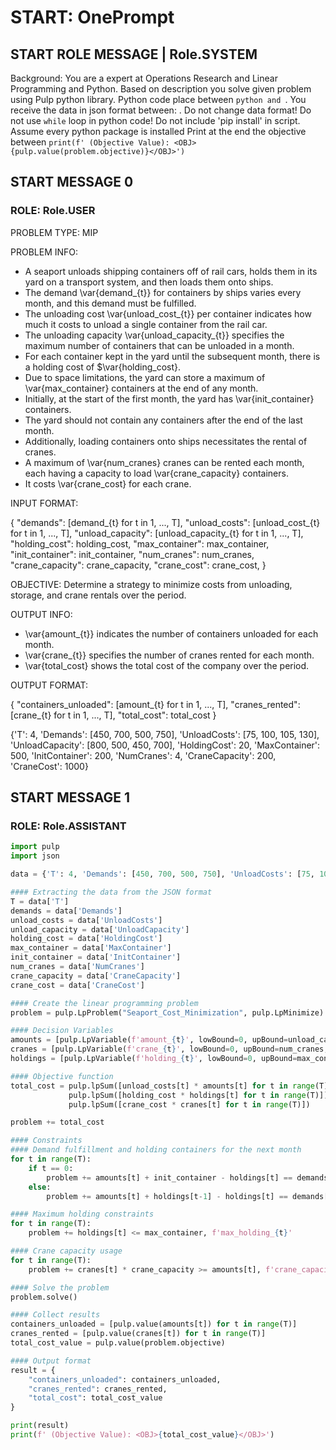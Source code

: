 # START: OnePrompt 
## START ROLE MESSAGE | Role.SYSTEM 
Background: You are a expert at Operations Research and Linear Programming and Python. Based on description you solve given problem using Pulp python library. Python code place between ```python and ```. You receive the data in json format between: <DATA></DATA>. Do not change data format! Do not use `while` loop in python code! Do not include 'pip install' in script. Assume every python package is installed Print at the end the objective between <OBJ></OBJ> `print(f' (Objective Value): <OBJ>{pulp.value(problem.objective)}</OBJ>')`  
## START MESSAGE 0 
### ROLE: Role.USER
<DESCRIPTION>
PROBLEM TYPE: MIP

PROBLEM INFO:

- A seaport unloads shipping containers off of rail cars, holds them in its yard on a transport system, and then loads them onto ships.
- The demand \var{demand_{t}} for containers by ships varies every month, and this demand must be fulfilled.
- The unloading cost \var{unload_cost_{t}} per container indicates how much it costs to unload a single container from the rail car.
- The unloading capacity \var{unload_capacity_{t}} specifies the maximum number of containers that can be unloaded in a month.
- For each container kept in the yard until the subsequent month, there is a holding cost of $\var{holding_cost}.
- Due to space limitations, the yard can store a maximum of \var{max_container} containers at the end of any month.
- Initially, at the start of the first month, the yard has \var{init_container} containers.
- The yard should not contain any containers after the end of the last month.
- Additionally, loading containers onto ships necessitates the rental of cranes.
- A maximum of \var{num_cranes} cranes can be rented each month, each having a capacity to load \var{crane_capacity} containers.
- It costs \var{crane_cost} for each crane.

INPUT FORMAT: 

{
    "demands": [demand_{t} for t in 1, ..., T],
    "unload_costs": [unload_cost_{t} for t in 1, ..., T],
    "unload_capacity": [unload_capacity_{t} for t in 1, ..., T],
    "holding_cost": holding_cost,
    "max_container": max_container,
    "init_container": init_container,
    "num_cranes": num_cranes,
    "crane_capacity": crane_capacity,
    "crane_cost": crane_cost,
}

OBJECTIVE: Determine a strategy to minimize costs from unloading, storage, and crane rentals over the period.

OUTPUT INFO:

- \var{amount_{t}} indicates the number of containers unloaded for each month.
- \var{crane_{t}} specifies the number of cranes rented for each month.
- \var{total_cost} shows the total cost of the company over the period.

OUTPUT FORMAT:

{
    "containers_unloaded": [amount_{t} for t in 1, ..., T],
    "cranes_rented": [crane_{t} for t in 1, ..., T],
    "total_cost": total_cost
}

</DESCRIPTION>
<DATA>
{'T': 4, 'Demands': [450, 700, 500, 750], 'UnloadCosts': [75, 100, 105, 130], 'UnloadCapacity': [800, 500, 450, 700], 'HoldingCost': 20, 'MaxContainer': 500, 'InitContainer': 200, 'NumCranes': 4, 'CraneCapacity': 200, 'CraneCost': 1000}</DATA>


## START MESSAGE 1 
### ROLE: Role.ASSISTANT
```python
import pulp
import json

data = {'T': 4, 'Demands': [450, 700, 500, 750], 'UnloadCosts': [75, 100, 105, 130], 'UnloadCapacity': [800, 500, 450, 700], 'HoldingCost': 20, 'MaxContainer': 500, 'InitContainer': 200, 'NumCranes': 4, 'CraneCapacity': 200, 'CraneCost': 1000}

#### Extracting the data from the JSON format
T = data['T']
demands = data['Demands']
unload_costs = data['UnloadCosts']
unload_capacity = data['UnloadCapacity']
holding_cost = data['HoldingCost']
max_container = data['MaxContainer']
init_container = data['InitContainer']
num_cranes = data['NumCranes']
crane_capacity = data['CraneCapacity']
crane_cost = data['CraneCost']

#### Create the linear programming problem
problem = pulp.LpProblem("Seaport_Cost_Minimization", pulp.LpMinimize)

#### Decision Variables
amounts = [pulp.LpVariable(f'amount_{t}', lowBound=0, upBound=unload_capacity[t], cat='Continuous') for t in range(T)]
cranes = [pulp.LpVariable(f'crane_{t}', lowBound=0, upBound=num_cranes, cat='Integer') for t in range(T)]
holdings = [pulp.LpVariable(f'holding_{t}', lowBound=0, upBound=max_container, cat='Continuous') for t in range(T)]

#### Objective function
total_cost = pulp.lpSum([unload_costs[t] * amounts[t] for t in range(T)]) + \
             pulp.lpSum([holding_cost * holdings[t] for t in range(T)]) + \
             pulp.lpSum([crane_cost * cranes[t] for t in range(T)])

problem += total_cost

#### Constraints
#### Demand fulfillment and holding containers for the next month
for t in range(T):
    if t == 0:
        problem += amounts[t] + init_container - holdings[t] == demands[t], f'demand_fulfillment_{t}'
    else:
        problem += amounts[t] + holdings[t-1] - holdings[t] == demands[t], f'demand_fulfillment_{t}'

#### Maximum holding constraints
for t in range(T):
    problem += holdings[t] <= max_container, f'max_holding_{t}'

#### Crane capacity usage
for t in range(T):
    problem += cranes[t] * crane_capacity >= amounts[t], f'crane_capacity_{t}'

#### Solve the problem
problem.solve()

#### Collect results
containers_unloaded = [pulp.value(amounts[t]) for t in range(T)]
cranes_rented = [pulp.value(cranes[t]) for t in range(T)]
total_cost_value = pulp.value(problem.objective)

#### Output format
result = {
    "containers_unloaded": containers_unloaded,
    "cranes_rented": cranes_rented,
    "total_cost": total_cost_value
}

print(result)
print(f' (Objective Value): <OBJ>{total_cost_value}</OBJ>')
```

